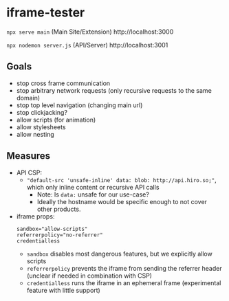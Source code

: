 # iframe-tester

`npx serve main` (Main Site/Extension) http://localhost:3000

`npx nodemon server.js` (API/Server) http://localhost:3001

## Goals

- stop cross frame communication
- stop arbitrary network requests (only recursive requests to the same domain)
- stop top level navigation (changing main url)
- stop clickjacking?
- allow scripts (for animation)
- allow stylesheets
- allow nesting

## Measures

- API CSP:
  - `"default-src 'unsafe-inline' data: blob: http://api.hiro.so;"`, which only inline content or recursive API calls
    - Note: Is `data:` unsafe for our use-case?
    - Ideally the hostname would be specific enough to not cover other products.
- iframe props:
  ```
  sandbox="allow-scripts"
  referrerpolicy="no-referrer"
  credentialless
  ```
  - `sandbox` disables most dangerous features, but we explicitly allow scripts
  - `referrerpolicy` prevents the iframe from sending the referrer header (unclear if needed in combination with CSP)
  - `credentialless` runs the iframe in an ephemeral frame (experimental feature with little support)
